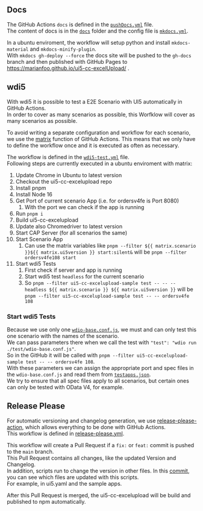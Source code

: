 ## Docs

The GitHub Actions `docs` is defined in the [`pushDocs.yml`](https://github.com/marianfoo/ui5-cc-excelUpload/blob/main/.github/workflows/pushDocs.yml) file.  
The content of docs is in the [`docs`](https://github.com/marianfoo/ui5-cc-excelUpload/tree/main/docs) folder and the config file is [`mkdocs.yml`](https://github.com/marianfoo/ui5-cc-excelUpload/blob/main/mkdocs.yml).

In a ubuntu enviroment, the workflow will setup python and install `mkdocs-material` and `mkdocs-minify-plugin`.  
With `mkdocs gh-deploy --force` the docs site will be pushed to the `gh-docs` branch and then published with GitHub Pages to https://marianfoo.github.io/ui5-cc-excelUpload/ .

## wdi5

With wdi5 it is possible to test a E2E Scenario with UI5 automatically in GitHub Actions.  
In order to cover as many scenarios as possible, this Worfklow will cover as many scenarios as possible.  

To avoid writing a separate configuration and workflow for each scenario, we use the [matrix](https://docs.github.com/en/actions/using-jobs/using-a-matrix-for-your-jobs) function of GitHub Actions. This means that we only have to define the workflow once and it is executed as often as necessary.  

The workflow is defined in the [`wdi5-test.yml`](https://github.com/marianfoo/ui5-cc-excelUpload/blob/main/.github/workflows/wdi5-test.yml) file.  
Following steps are currently executed in a ubuntu enviroment with matrix:

1. Update Chrome in Ubuntu to latest version
2. Checkout the ui5-cc-excelupload repo
3. Install pnpm
4. Install Node 16
5. Get Port of current scenario App (i.e. for ordersv4fe is Port 8080)
    1. With the port we can check if the app is running
6. Run `pnpm i`
7. Build ui5-cc-excelupload
8. Update also Chromedriver to latest version
9. Start CAP Server (for all scenarios the same)
10. Start Scenario App
    1. Can use the matrix variables like `pnpm --filter ${{ matrix.scenario }}${{ matrix.ui5version }} start:silent&` will be `pnpm --filter ordersv4fe108 start`  
11. Start wdi5 Tests 
    1. First check if server and app is running
    2. Start wdi5 test `headless` for the current scenario
    3. So `pnpm --filter ui5-cc-excelupload-sample test -- -- --headless ${{ matrix.scenario }} ${{ matrix.ui5version }}` will be `pnpm --filter ui5-cc-excelupload-sample test -- -- ordersv4fe 108`

### Start wdi5 Tests

Because we use only one [`wdio-base.conf.js`](https://github.com/marianfoo/ui5-cc-excelUpload/blob/main/examples/test/wdio-base.conf.js), we must and can only test this one scenario with the names of the scenario.  
We can pass parameters there when we call the test with `"test": "wdio run ./test/wdio-base.conf.js"`.  
So in the GitHub it will be called with `pnpm --filter ui5-cc-excelupload-sample test -- -- ordersv4fe 108`.  
With these parameters we can assign the appropriate port and spec files in the `wdio-base.conf.js` and read them from [`testapps.json`](https://github.com/marianfoo/ui5-cc-excelUpload/blob/main/dev/testapps.json).  
We try to ensure that all spec files apply to all scenarios, but certain ones can only be tested with OData V4, for example.


## Release Please

For automatic versioning and changelog generation, we use [release-please-action](https://github.com/google-github-actions/release-please-action), which allows everything to be done with GitHub Actions.  
This workflow is defined in [release-please.yml](https://github.com/marianfoo/ui5-cc-excelUpload/blob/main/.github/workflows/release-please.yml).  

This workflow will create a Pull Request if a `fix:` or `feat:` commit is pushed to the `main` branch.  
This Pull Request contains all changes, like the updated Version and Changelog.  
In addition, scripts run to change the version in other files.
In this [commit](https://github.com/marianfoo/ui5-cc-excelUpload/commit/4bf424914ca6c66c52cb17852f36ddbd520af07e), you can see which files are updated with this scripts.  
For example, in ui5.yaml and the sample apps.  

After this Pull Request is merged, the ui5-cc-excelupload will be build and published to npm automatically.